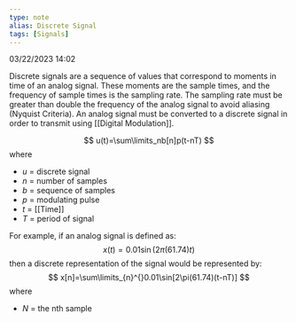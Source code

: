 ```yaml
---
type: note
alias: Discrete Signal
tags: [Signals]
---
```

03/22/2023 14:02

  

Discrete signals are a sequence of values that correspond to moments in time of an analog signal. These moments are the sample times, and the frequency of sample times is the sampling rate. The sampling rate must be greater than double the frequency of the analog signal to avoid aliasing (Nyquist Criteria). An analog signal must be converted to a discrete signal in order to transmit using [[Digital Modulation]].

$$
u(t)=\sum\limits_nb[n]p(t-nT)
$$
where
- $u$ = discrete signal
- $n$ = number of samples 
- $b$ = sequence of samples
- $p$ = modulating pulse
- $t$ = [[Time]]
- $T$ = period of signal

For example, if an analog signal is defined as:
$$
x(t)=0.01\sin(2\pi (61.74)t)
$$
then a discrete representation of the signal would be represented by:
$$
x[n]=\sum\limits_{n}^{}0.01\sin[2\pi(61.74)(t-nT)]
$$
where
- $N$ = the nth sample
